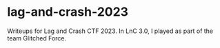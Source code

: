# lag-and-crash-2023
Writeups for Lag and Crash CTF 2023.
In LnC 3.0, I played as part of the team Glitched Force.

